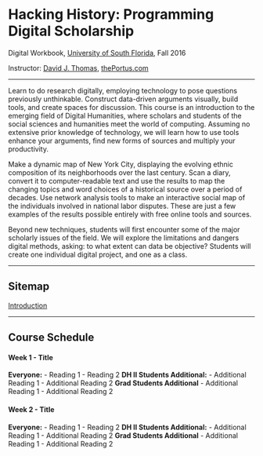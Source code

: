 # Hacking History: Programming Digital Scholarship
Digital Workbook, [University of South Florida](http://www.usf.edu/), Fall 2016

Instructor: [David J. Thomas](mailto::davidjthomas@usf.edu), [thePortus.com](http://thePortus.com/)

---

Learn to do research digitally, employing technology to pose questions previously unthinkable. Construct data-driven arguments visually, build tools, and create spaces for discussion. This course is an introduction to the emerging field of Digital Humanities, where scholars and students of the social sciences and humanities meet the world of computing. Assuming no extensive prior knowledge of technology, we will learn how to use tools enhance your arguments, find new forms of sources and multiply your productivity.

Make a dynamic map of New York City, displaying the evolving ethnic composition of its neighborhoods over the last century. Scan a diary, convert it to computer-readable text and use the results to map the changing topics and word choices of a historical source over a period of decades. Use network analysis tools to make an interactive social map of the individuals involved in national labor disputes. These are just a few examples of the results possible entirely with free online tools and sources.

Beyond new techniques, students will first encounter some of the major scholarly issues of the field.  We will explore the limitations and dangers digital methods, asking: to what extent can data be objective? Students will create one individual digital project, and one as a class.

---

## Sitemap
[Introduction](1_introduction/hacking-history.md)

---

## Course Schedule

#### Week 1 -  Title
**Everyone:**
    - Reading 1
    - Reading 2
**DH II Students Additional:**
    - Additional Reading 1
    - Additional Reading 2
**Grad Students Additional**
    - Additional Reading 1
    - Additional Reading 2

#### Week 2 -  Title
**Everyone:**
    - Reading 1
    - Reading 2
**DH II Students Additional:**
    - Additional Reading 1
    - Additional Reading 2
**Grad Students Additional**
    - Additional Reading 1
    - Additional Reading 2
